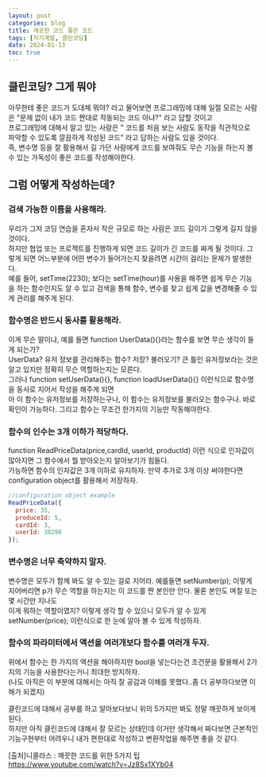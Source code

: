 ```yaml
---
layout: post
categories: blog
title: 깨끗한 코드 좋은 코드
tags: [자기계발, 클린코딩]
date: 2024-01-13
toc: true
---
```


## 클린코딩? 그게 뭐야
아무한테 좋은 코드가 도대체 뭐야? 라고 물어보면 프로그래밍에 대해 일절 모르는 사람은 "문제 없이 내가 코드 짠대로 작동되는 코드 아냐?" 라고 답할 것이고   
프로그래밍에 대해서 알고 있는 사람은 " 코드를 처음 보는 사람도 동작을 직관적으로 파악할 수 있도록 깔끔하게 작성된 코드" 라고 답하는 사람도 있을 것이다.   
즉, 변수명 등을 잘 활용해서 길 가던 사람에게 코드를 보여줘도 무슨 기능을 하는지 볼 수 있는 가독성이 좋은 코드를 작성해야한다.   

## 그럼 어떻게 작성하는데?
### 검색 가능한 이름을 사용해라.
우리가 그저 코딩 연습을 혼자서 작은 규모로 하는 사람은 코드 길이가 그렇게 길지 않을 것이다.   
하지만 협업 또는 프로젝트를 진행하게 되면 코드 길이가 긴 코드를 짜게 될 것이다. 그렇게 되면 어느부분에 어떤 변수가 들어가는지 찾을려면 시간이 걸리는 문제가 발생한다.   
예를 들어, setTime(2230); 보다는 setTime(hour)를 사용을 해주면 쉽게 무슨 기능을 하는 함수인지도 알 수 있고 검색을 통해 함수, 변수를 찾고 쉽게 값을 변경해줄 수 있게 관리를 해주게 된다.   

### 함수명은 반드시 동사를 활용해라.
이게 무슨 말이냐, 예를 들면 function UserData(){}라는 함수를 보면 무슨 생각이 들게 되는가?   
UserData? 유저 정보를 관리해주는 함수? 저장? 불러오기? 큰 틀인 유저정보라는 것은 알고 있지만 정확히 무슨 역할하는지는 모른다.   
그러나 function setUserData(){}, function loadUserData(){} 이런식으로 함수명을 동사로 지어서 작성을 해주게 되면   
아 이 함수는 유저정보를 저장하는구나, 이 함수는 유저정보를 불러오는 함수구나. 바로 확인이 가능하다. 그리고 함수는 무조건 한가지의 기능만 작동해야한다.   

### 함수의 인수는 3개 이하가 적당하다.
function ReadPriceData(price,cardId, userId, productId) 이런 식으로 인자값이 많아지면 그 함수에서 뭘 받아오는지 알아보기가 힘들다.   
가능하면 함수의 인자값은 3개 이하로 유지하자. 만약 추가로 3개 이상 써야한다면 configuration object를 활용해서 저장하자.   
```js
//configuration object example
ReadPriceData({
  price: 35,
  produceId: 5,
  cardId: 3,
  userId: 38298
});
```

### 변수명은 너무 축약하지 말자.
변수명은 모두가 함께 봐도 알 수 있는 걸로 지어라. 예를들면 setNumber(p); 이렇게 지어버리면 p가 무슨 역할을 하는지는 이 코드를 짠 본인만 안다. 물론 본인도 며칠 또는 몇 시간만 지나도   
이게 뭐하는 역할이였지? 이렇게 생각 할 수 있으니 모두가 알 수 있게 setNumber(price); 이런식으로 한 눈에 알아 볼 수 있게 작성하자.   

### 함수의 파라미터에서 액션을 여러개보다 함수를 여러개 두자.
위에서 함수는 한 가지의 액션을 해야하지만 bool을 넣는다는건 조건문을 활용해서 2가지의 기능을 사용한다는거니 최대한 방지하자.   
(나도 아직은 이 부분에 대해서는 아직 잘 공감과 이해를 못했다..좀 더 공부하다보면 이해가 되겠지)   
   
클린코드에 대해서 공부를 하고 알아보다보니 위의 5가지만 봐도 정말 깨끗하게 보이게 된다.   
하지만 아직 클린코드에 대해서 잘 모르는 상태인데 이거만 생각해서 짜다보면 근본적인 기능구현부터 어려우니 내가 편한대로 작성하고 변환작업을 해주면 좋을 것 같다.   

[출처]니콜라스 : 깨끗한 코드를 위한 5가지 팁   
https://www.youtube.com/watch?v=Jz8Sx1XYb04